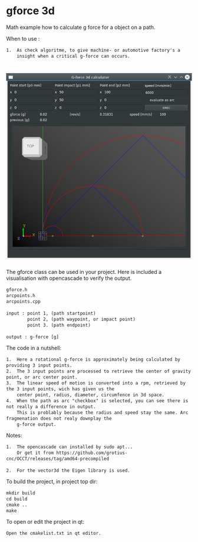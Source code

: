 # gforce 3d

Math example how to calculate g force for a object on a path.

When to use :

    1.  As check algoritme, to give machine- or automotive factory's a 
        insight when a critical g-force can occurs. 

# ![screen](https://github.com/grotius-cnc/g_force_impact_evaluator/blob/main/screen.jpg)

The gforce class can be used in your project.
Here is included a visualisation with opencascade to verify
the output.

    gforce.h
    arcpoints.h
    arcpoints.cpp

    input : point 1, (path startpoint)
            point 2, (path waypoint, or impact point)
            point 3. (path endpoint)
            
    output : g-force [g]

The code in a nutshell:

    1.  Here a rotational g-force is approximately being calculated by providing 3 input points.
    2.  The 3 input points are processed to retrieve the center of gravity point, or arc center point.
    3.  The linear speed of motion is converted into a rpm, retrieved by the 3 input points, wich has given us the
        center point, radius, diameter, circumfence in 3d space.
    4.  When the path as arc "checkbox" is selected, you can see there is not really a difference in output.
        This is problably because the radius and speed stay the same. Arc fragmenation does not realy downplay the 
        g-force output.

Notes:

    1.  The opencascade can installed by sudo apt...
        Or get it from https://github.com/grotius-cnc/OCCT/releases/tag/amd64-precompiled

    2.  For the vector3d the Eigen library is used.

To build the project, in project top dir:

    mkdir build
    cd build
    cmake ..
    make

To open or edit the project in qt:

    Open the cmakelist.txt in qt editor. 

       





